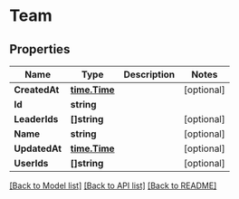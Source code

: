 # Team

## Properties

Name | Type | Description | Notes
------------ | ------------- | ------------- | -------------
**CreatedAt** | [**time.Time**](time.Time.md) |  | [optional] 
**Id** | **string** |  | 
**LeaderIds** | **[]string** |  | [optional] 
**Name** | **string** |  | [optional] 
**UpdatedAt** | [**time.Time**](time.Time.md) |  | [optional] 
**UserIds** | **[]string** |  | [optional] 

[[Back to Model list]](../README.md#documentation-for-models) [[Back to API list]](../README.md#documentation-for-api-endpoints) [[Back to README]](../README.md)


